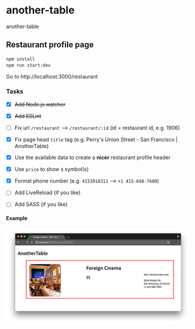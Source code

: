 # another-table

another-table

## Restaurant profile page

```bash
npm install
npm run start:dev
```

Go to http://localhost:3000/restaurant

### Tasks

- [X] ~~Add Node.js watcher~~

- [X] ~~Add ESLint~~

- [ ] Fix url `/restaurant` --> `/restaurant/:id` (id = restaurant id, e.g. 1906)

- [X] Fix page head `title` tag (e.g. Perry's Union Street - San Francisco | AnotherTable)

- [X] Use the available data to create a **nicer** restaurant profile header

- [X] Use `price` to show `$` symbol(s)

- [X] Format phone number (e.g. `4153918311` --> `+1 415-648-7600`)

- [ ] Add LiveReload (if you like)

- [ ] Add SASS (if you like)

#### Example

![restaurant profile header](restaurant-profile-header.png "restaurant profile header")
